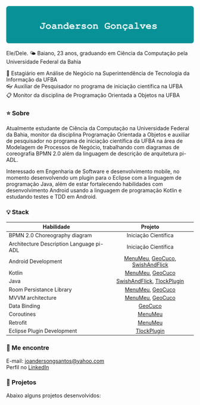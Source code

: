 <img src="/name_banner.png"  alt="Joanderson Gonçalves">


Ele/Dele. 🌤️ Baiano, 23 anos, graduando em Ciência da Computação pela Universidade Federal da Bahia  
  
  
🐞 Estagiário em Análise de Negócio na Superintendência de Tecnologia da Informação da UFBA  
👓 Auxiliar de Pesquisador no programa de iniciação científica na UFBA  
📋 Monitor da disciplina de Programação Orientada a Objetos na UFBA  

### ⭐ Sobre
Atualmente estudante de Ciência da Computação na Universidade Federal da Bahia, monitor da disciplina Programação Orientada a Objetos e auxiliar de pesquisador no programa de iniciação científica da UFBA na área de Modelagem de Processos de Negócio, trabalhando com diagramas de coreografia BPMN 2.0 além da linguagem de descrição de arquitetura pi-ADL.  

Interessado em Engenharia de Software e desenvolvimento mobile, no momento desenvolvendo um plugin para o Eclipse com a linguagem de programação Java, além de estar fortalecendo habilidades com desenvolvimento Android usando a linguagem de programação Kotlin e estudando testes e TDD em Android.

### 💡 Stack
| Habilidade        | Projeto           |
| ------------- |:-------------:|
| BPMN 2.0 Choreography diagram | Iniciação Científica |
| Architecture Description Language pi-ADL | Iniciação Científica |
| Android Development | [MenuMeu][1], [GeoCuco][3], [SwishAndFlick][4] |
| Kotlin | [MenuMeu][1], [GeoCuco][3] |
| Java | [SwishAndFlick][4], [TlockPlugin][2] |
| Room Persistance Library | [MenuMeu][1], [GeoCuco][3] |
| MVVM architecture | [MenuMeu][1], [GeoCuco][3] |
| Data Binding | [GeoCuco][3] |
| Coroutines | [MenuMeu][1] |
| Retrofit | [MenuMeu][1] |
| Eclipse Plugin Development | [TlockPlugin][2] |

[1]: https://github.com/JoandersonG/MenuMeu
[2]: https://github.com/JoandersonG/tlock-plugin-source
[3]: https://github.com/JoandersonG/GeoCuco
[4]: https://github.com/JoandersonG/swish-and-flick


### 🔎 Me encontre
E-mail: <a href="mailto:joandersongsantos@yahoo.com">joandersongsantos@yahoo.com</a>
<br>
Perfil no <a href="https://www.linkedin.com/in/joanderson-gonçalves-1055351b9">LinkedIn</a>

### 📔 Projetos

Abaixo alguns projetos desenvolvidos:


